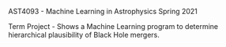 AST4093 - Machine Learning in Astrophysics
Spring 2021

Term Project - Shows a Machine Learning program to determine hierarchical plausibility of Black Hole mergers.
	
